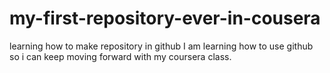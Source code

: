 # my-first-repository-ever-in-cousera
learning how to make repository in github
I am learning how to use github so i can keep moving forward with my coursera class. 
